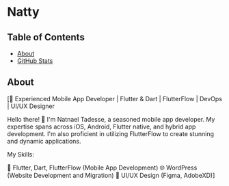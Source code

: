 # Natty 

## Table of Contents

- [About](#about)
- [GitHub Stats](#github-stats)

## About

[🚀 Experienced Mobile App Developer | Flutter & Dart | FlutterFlow | DevOps | UI/UX Designer

Hello there! 👋 I'm Natnael Tadesse, a seasoned mobile app developer. My expertise spans across iOS, Android, Flutter native, and hybrid app development. I'm also proficient in utilizing FlutterFlow to create stunning and dynamic applications.

My Skills:

📱 Flutter, Dart, FlutterFlow (Mobile App Development)
🌐 WordPress (Website Development and Migration)
🎨 UI/UX Design (Figma, AdobeXD)]

